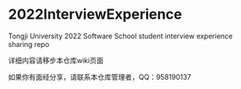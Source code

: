 # 2022InterviewExperience
Tongji University 2022 Software School student interview experience sharing repo

详细内容请移步本仓库wiki页面

如果你有面经分享，请联系本仓库管理者，QQ：958190137 
